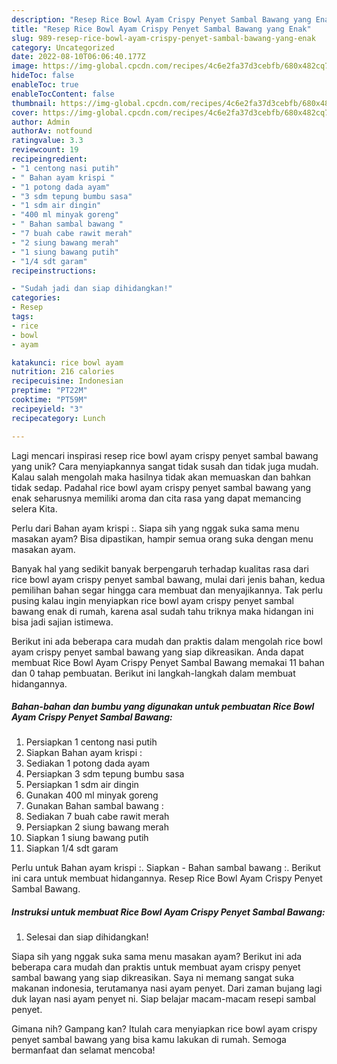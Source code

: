 ```yaml
---
description: "Resep Rice Bowl Ayam Crispy Penyet Sambal Bawang yang Enak"
title: "Resep Rice Bowl Ayam Crispy Penyet Sambal Bawang yang Enak"
slug: 989-resep-rice-bowl-ayam-crispy-penyet-sambal-bawang-yang-enak
category: Uncategorized
date: 2022-08-10T06:06:40.177Z
image: https://img-global.cpcdn.com/recipes/4c6e2fa37d3cebfb/680x482cq70/rice-bowl-ayam-crispy-penyet-sambal-bawang-foto-resep-utama.jpg
hideToc: false
enableToc: true
enableTocContent: false
thumbnail: https://img-global.cpcdn.com/recipes/4c6e2fa37d3cebfb/680x482cq70/rice-bowl-ayam-crispy-penyet-sambal-bawang-foto-resep-utama.jpg
cover: https://img-global.cpcdn.com/recipes/4c6e2fa37d3cebfb/680x482cq70/rice-bowl-ayam-crispy-penyet-sambal-bawang-foto-resep-utama.jpg
author: Admin
authorAv: notfound
ratingvalue: 3.3
reviewcount: 19
recipeingredient:
- "1 centong nasi putih"
- " Bahan ayam krispi "
- "1 potong dada ayam"
- "3 sdm tepung bumbu sasa"
- "1 sdm air dingin"
- "400 ml minyak goreng"
- " Bahan sambal bawang "
- "7 buah cabe rawit merah"
- "2 siung bawang merah"
- "1 siung bawang putih"
- "1/4 sdt garam"
recipeinstructions:

- "Sudah jadi dan siap dihidangkan!"
categories:
- Resep
tags:
- rice
- bowl
- ayam

katakunci: rice bowl ayam 
nutrition: 216 calories
recipecuisine: Indonesian
preptime: "PT22M"
cooktime: "PT59M"
recipeyield: "3"
recipecategory: Lunch

---
```





Lagi mencari inspirasi resep rice bowl ayam crispy penyet sambal bawang yang unik? Cara menyiapkannya sangat tidak susah dan tidak juga mudah. Kalau salah mengolah maka hasilnya tidak akan memuaskan dan bahkan tidak sedap. Padahal rice bowl ayam crispy penyet sambal bawang yang enak seharusnya memiliki aroma dan cita rasa yang dapat memancing selera Kita.





Perlu dari Bahan ayam krispi :. Siapa sih yang nggak suka sama menu masakan ayam? Bisa dipastikan, hampir semua orang suka dengan menu masakan ayam.

Banyak hal yang sedikit banyak berpengaruh terhadap kualitas rasa dari rice bowl ayam crispy penyet sambal bawang, mulai dari jenis bahan, kedua pemilihan bahan segar hingga cara membuat dan menyajikannya. Tak perlu pusing kalau ingin menyiapkan rice bowl ayam crispy penyet sambal bawang enak di rumah, karena asal sudah tahu triknya maka hidangan ini bisa jadi sajian istimewa.






Berikut ini ada beberapa cara mudah dan praktis dalam mengolah rice bowl ayam crispy penyet sambal bawang yang siap dikreasikan. Anda dapat membuat Rice Bowl Ayam Crispy Penyet Sambal Bawang memakai 11 bahan dan 0 tahap pembuatan. Berikut ini langkah-langkah dalam membuat hidangannya.

<!--inarticleads1-->

##### Bahan-bahan dan bumbu yang digunakan untuk pembuatan Rice Bowl Ayam Crispy Penyet Sambal Bawang:

1. Persiapkan 1 centong nasi putih
1. Siapkan  Bahan ayam krispi :
1. Sediakan 1 potong dada ayam
1. Persiapkan 3 sdm tepung bumbu sasa
1. Persiapkan 1 sdm air dingin
1. Gunakan 400 ml minyak goreng
1. Gunakan  Bahan sambal bawang :
1. Sediakan 7 buah cabe rawit merah
1. Persiapkan 2 siung bawang merah
1. Siapkan 1 siung bawang putih
1. Siapkan 1/4 sdt garam


Perlu untuk Bahan ayam krispi :. Siapkan - Bahan sambal bawang :. Berikut ini cara untuk membuat hidangannya. Resep Rice Bowl Ayam Crispy Penyet Sambal Bawang. 

<!--inarticleads2-->

##### Instruksi untuk membuat Rice Bowl Ayam Crispy Penyet Sambal Bawang:


1. Selesai dan siap dihidangkan!

Siapa sih yang nggak suka sama menu masakan ayam? Berikut ini ada beberapa cara mudah dan praktis untuk membuat ayam crispy penyet sambal bawang yang siap dikreasikan. Saya ni memang sangat suka makanan indonesia, terutamanya nasi ayam penyet. Dari zaman bujang lagi duk layan nasi ayam penyet ni. Siap belajar macam-macam resepi sambal penyet. 

Gimana nih? Gampang kan? Itulah cara menyiapkan rice bowl ayam crispy penyet sambal bawang yang bisa kamu lakukan di rumah. Semoga bermanfaat dan selamat mencoba!
